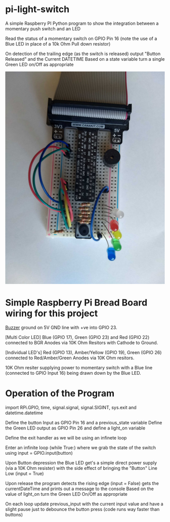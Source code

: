 # pi-light-switch
A simple Raspberry PI Python program to show the integration between a momentary push switch and an LED

Read the status of a momentary switch on GPIO Pin 16 (note the use of a Blue LED in place of a 10k Ohm Pull down resistor)

On detection of the trailing edge (as the switch is released) output "Button Released" and the Current DATETIME
Based on a state variable turn a single Green LED on/Off as appropriate

![Alt text](https://github.com/MikeCoutts/pi-light-switch/blob/main/images/STEM-101-BreadBoard.jpg?raw=true "Light Switch")

# Simple Raspberry Pi Bread Board wiring for this project
[Buzzer](https://www.amazon.com/dp/B07S85WRSZ?psc=1&ref=ppx_yo2_dt_b_product_details) ground on 5V GND line with +ve into GPIO 23.

[Multi Color LED] Blue (GPIO 17), Green (GPIO 23) and Red (GPIO 22) connected to BGR Anodes via 10K Ohm Resitors with Cathode to Ground.

[Individual LED's] Red (GPIO 13), Amber/Yellow (GPIO 19), Green (GPIO 26) connected to Red/Amber/Green Anodes via 10K Ohm resitors.

10K Ohm resiter supplying power to momentary switch with a Blue line (connected to GPIO Input 16) being drawn down by the Blue LED.

# Operation of the Program
import RPi.GPIO, time, signal.signal, signal.SIGINT, sys.exit and datetime.datetime

Define the button Input as GPIO Pin 16 and a previous_state variable
Define the Green LED output as GPIO Pin 26 and define a light_on variable

Define the exit handler as we will be using an infinete loop

Enter an infinite loop (while True:) where we grab the state of the switch using input = GPIO.input(button)

  Upon Button depression the Blue LED get's a simple direct power supply (via a 10K Ohm resister) with the side effect of bringing the "Button" Line Low (input = True)

  Upon release the program detects the rising edge (input = False) gets the currentDateTime and prints out a message to the console
  Based on the value of light_on turn the Green LED On/Off as appropriate

  On each loop update previous_input with the current input value and have a slight pause just to debounce the button press (code runs way faster than buttons)
